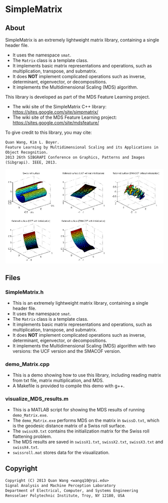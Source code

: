 # SimpleMatrix

## About
SimpleMatrix is an extremely lightweight matrix library, containing a single
header file.

* It uses the namespace `smat`.
* The `Matrix` class is a template class.
* It implements basic matrix representations and operations, such as
multiplication, transpose, and submatrix.
* It does **NOT** implement complicated operations such as inverse, determinant,
eigenvector, or decompositions.
* It implements the Multidimensional Scaling (MDS) algorithm.

This library is developed as part of the MDS Feature Learning project.

* The wiki site of the SimpleMatrix C++ library:
  https://sites.google.com/site/simpmatrix/
* The wiki site of the MDS Feature Learning project:
  https://sites.google.com/site/mdsfeature/

To give credit to this library, you may cite:

```
Quan Wang, Kim L. Boyer.
Feature Learning by Multidimensional Scaling and its Applications in Object Recognition.
2013 26th SIBGRAPI Conference on Graphics, Patterns and Images (Sibgrapi). IEEE, 2013.
```

![swiss](resources/swiss.png)

## Files

### SimpleMatrix.h
* This is an extremely lightweight matrix library, containing a single header file.
* It uses the namespace `smat`.
* The `Matrix` class is a template class.
* It implements basic matrix representations and operations, such as multiplication, transpose, and submatrix.
* It does **NOT** implement complicated operations such as inverse, determinant, eigenvector, or decompositions.
* It implements the Multidimensional Scaling (MDS) algorithm with two versions: the UCF version and the SMACOF version.

### demo_Matrix.cpp
* This is a demo showing how to use this library, including reading matrix from txt file, matrix multiplication, and MDS.
* A Makefile is provided to compile this demo with g++.

### visualize_MDS_results.m
* This is a MATLAB script for showing the MDS results of running `demo_Matrix.exe`.
* The `demo_Matrix.exe` performs MDS on the matrix in s`wissD.txt`, which is the geodesic distance matrix of a Swiss roll surface.
* The `swissX0.txt` contains the initialization matrix for the Swiss roll flattening problem.
* The MDS results are saved in `swissX1.txt`, `swissX2.txt`, `swissX3.txt` and `swissX4.txt`.
* `swissroll.mat` stores data for the visualization.


## Copyright

```
Copyright (C) 2013 Quan Wang <wangq10@rpi.edu>
Signal Analysis and Machine Perception Laboratory
Department of Electrical, Computer, and Systems Engineering
Rensselaer Polytechnic Institute, Troy, NY 12180, USA
```